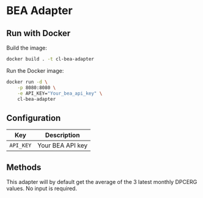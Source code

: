 # BEA Adapter

## Run with Docker

Build the image:

```bash
docker build . -t cl-bea-adapter
```

Run the Docker image:

```bash
docker run -d \
    -p 8080:8080 \
    -e API_KEY="Your_bea_api_key" \
    cl-bea-adapter
```

## Configuration

| Key | Description |
|-----|-------------|
| `API_KEY` | Your BEA API key |

## Methods

This adapter will by default get the average of the 3 latest monthly DPCERG values.
No input is required.
